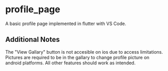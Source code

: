 # profile_page

A basic profile page implemented in flutter with VS Code.

## Additional Notes

The "View Gallary" button is not accesible on ios due to access limitations.
Pictures are required to be in the gallary to change profile picture on android platforms.
All other features should work as intended.
